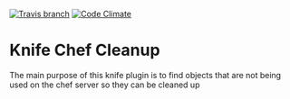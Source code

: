 [![Travis branch](https://img.shields.io/travis/bigbam505/knife-chef-cleanup/master.svg?style=flat-square)](https://travis-ci.org/bigbam505/knife-chef-cleanup)
[![Code Climate](https://img.shields.io/codeclimate/github/bigbam505/knife-chef-cleanup.svg?style=flat-square)](https://codeclimate.com/github/bigbam505/knife-chef-cleanup)

Knife Chef Cleanup
=======================

The main purpose of this knife plugin is to find objects that are not being used
on the chef server so they can be cleaned up
